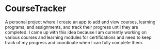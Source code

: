 # CourseTracker

A personal project where I create an app to add and view courses, learning programs, and assignments, and track their progress until they are completed. I came up with this idea because I am currently working on various courses and learning modules for certifications and need to keep track of my progress and coordinate when I can fully complete them. 